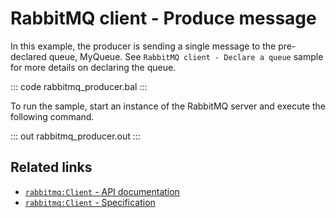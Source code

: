 # RabbitMQ client - Produce message

In this example, the producer is sending a single message to the pre-declared queue, MyQueue. See `RabbitMQ client - Declare a queue` sample for more details on declaring the queue.

::: code rabbitmq_producer.bal :::

To run the sample, start an instance of the RabbitMQ server and execute the following command.

::: out rabbitmq_producer.out :::

## Related links
- [`rabbitmq:Client` - API documentation](https://lib.ballerina.io/ballerinax/rabbitmq/latest/clients/Client)
- [`rabbitmq:Client` - Specification](https://github.com/ballerina-platform/module-ballerinax-rabbitmq/blob/master/docs/spec/spec.md#5-publishing)
